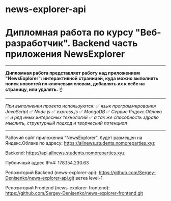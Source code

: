 # news-explorer-api

#  Дипломная работа по курсу "Веб-разработчик". Backend часть приложения NewsExplorer
____

**Дипломная работа представляет работу над приложением "NewsExplorer": интерактивной страницей,
куда можно выполнять поиск новостей по ключевым словам, добавлять их к себе на страницу, или удалять.** :point_up:

____

*При выполнении проекта используются:*
:white_check_mark: *язык программирования JavaScript*
:white_check_mark: *Node.js*
:white_check_mark: *express.js*
:white_check_mark: *MongoDB*
:white_check_mark: *Сервис Яндекс.Облако*
:white_check_mark: *и ряд иных интересных технологий*
:white_check_mark: *а так же способность здраво мыслить, структурный подход и творческий потенциал*

____

Рабочий сайт приложения "NewsExplorer", будет размещен на Яндекс.Облаке по адресу: https://allnews.students.nomoreparties.xyz

Backend: https://api.allnews.students.nomoreparties.xyz

Публичный адрес IPv4: 178.154.230.63

Репозиторий Backend (news-explorer-api): https://github.com/Sergey-Denisenko/news-explorer-api.git ветка level-1

Репозиторий Frontend (news-explorer-frontend): https://github.com/Sergey-Denisenko/news-explorer-frontend.git
